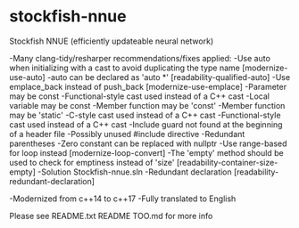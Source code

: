 # stockfish-nnue
Stockfish NNUE (efficiently updateable neural network)

-Many clang-tidy/resharper recommendations/fixes applied:
-Use auto when initializing with a cast to avoid duplicating the type name [modernize-use-auto]
-auto can be declared as 'auto *' [readability-qualified-auto]
-Use emplace_back instead of push_back [modernize-use-emplace]
-Parameter may be const
-Functional-style cast used instead of a C++ cast
-Local variable may be const
-Member function may be 'const'
-Member function may be 'static'
-C-style cast used instead of a C++ cast
-Functional-style cast used instead of a C++ cast
-Include guard not found at the beginning of a header file
-Possibly unused #include directive
-Redundant parentheses
-Zero constant can be replaced with nullptr
-Use range-based for loop instead [modernize-loop-convert]
-The 'empty' method should be used to check for emptiness instead of 'size' [readability-container-size-empty]
﻿-Solution Stockfish-nnue.sln
-Redundant declaration [readability-redundant-declaration]

-Modernized from c++14 to c++17
-Fully translated to English

Please see
README.txt
README TOO.md
for more info